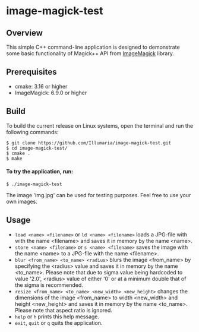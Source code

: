 # image-magick-test

## Overview
This simple C++ command-line application is designed to demonstrate some basic functionality of Magick++ API from [ImageMagick](https://imagemagick.org/) library.

## Prerequisites

* cmake: 3.16 or higher
* ImageMagick: 6.9.0 or higher

## Build

To build the current release on Linux systems, open the terminal and run the following commands:

```
$ git clone https://github.com/Illumaria/image-magick-test.git
$ cd image-magick-test/
$ cmake .
$ make
```

#### To try the application, run:

```
$ ./image-magick-test
```
The image 'img.jpg' can be used for testing purposes. Feel free to use your own images.

## Usage

  -  ```load <name> <filename>``` or ```ld <name> <filename>``` loads a JPG-file with with the name \<filename\> and saves it in memory by the name \<name\>.
  -  ```store <name> <filename>``` or ```s <name> <filename>``` saves the image with the name \<name\> to a JPG-file with the name \<filename\>.
  -  ```blur <from_name> <to_name> <radius>``` blurs the image \<from_name\> by specifying the \<radius\> value and saves it in memory by the name \<to_name\>. Please note that due to sigma value being hardcoded to value '2.0', \<radius\> value of either '0' or at a minimum double that of the sigma is recommended.
  -  ```resize <from_name> <to_name> <new_width> <new_height>``` changes the dimensions of the image \<from_name\> to width \<new_width\> and height \<new_height\> and saves it in memory by the name \<to_name\>. Please note that aspect ratio is ignored.
  -  ```help``` or ```h``` prints this help message.
  -  ```exit```, ```quit``` or ```q``` quits the application.
